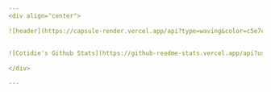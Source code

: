 ```yaml
---
<div align="center">
  
![header](https://capsule-render.vercel.app/api?type=waving&color=c5e7cd&height=250&section=header&text=Cotidie&fontSize=90&animation=fadeIn&fontAlignY=38&desc=Won%20Seok,%20Major%20In%20CSE&descAlignY=60&descAlign=62)
  
  
![Cotidie's Github Stats](https://github-readme-stats.vercel.app/api?username=Cotidie&show_icons=true&theme=vue)
  
</div>

---
```


<!--
![Top Langs](https://github-readme-stats.vercel.app/api/top-langs/?username=Cotidie&layout=Demo&theme=vue)
**Cotidie/Cotidie** is a ✨ _special_ ✨ repository because its `README.md` (this file) appears on your GitHub profile.

Here are some ideas to get you started:

- 🔭 I’m currently working on ...
- 🌱 I’m currently learning ...
- 👯 I’m looking to collaborate on ...
- 🤔 I’m looking for help with ...
- 💬 Ask me about ...
- 📫 How to reach me: ...
- 😄 Pronouns: ...
- ⚡ Fun fact: ...
-->
